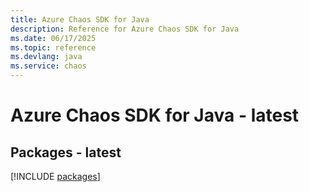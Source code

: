 ```yaml
---
title: Azure Chaos SDK for Java
description: Reference for Azure Chaos SDK for Java
ms.date: 06/17/2025
ms.topic: reference
ms.devlang: java
ms.service: chaos
---
```

# Azure Chaos SDK for Java - latest
## Packages - latest
[!INCLUDE [packages](chaos-index.md)]